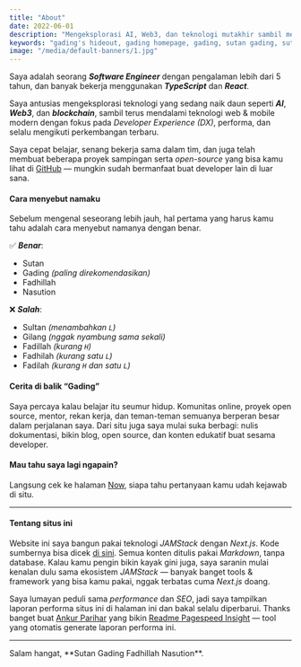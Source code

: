 ```yaml
---
title: "About"
date: 2022-06-01
description: "Mengeksplorasi AI, Web3, dan teknologi mutakhir sambil membangun frontend yang bersih dan skalabel."
keywords: "gading's hideout, gading homepage, gading, sutan gading, sutan gading fadhillah nasution, sutan, sutanlab, gading.dev, gading dev, who is gading, biodata gading, tentang gading"
image: "/media/default-banners/1.jpg"
---
```


Saya adalah seorang ***Software Engineer*** dengan pengalaman lebih dari 5 tahun, dan banyak bekerja menggunakan ***TypeScript*** dan ***React***.

Saya antusias mengeksplorasi teknologi yang sedang naik daun seperti ***AI***, ***Web3***, dan ***blockchain***, sambil terus mendalami teknologi web & mobile modern dengan fokus pada *Developer Experience (DX)*, performa, dan selalu mengikuti perkembangan terbaru.

Saya cepat belajar, senang bekerja sama dalam tim, dan juga telah membuat beberapa proyek sampingan serta *open-source* yang bisa kamu lihat di [GitHub](https://github.com/gadingnst) — mungkin sudah bermanfaat buat developer lain di luar sana.

#### Cara menyebut namaku
Sebelum mengenal seseorang lebih jauh, hal pertama yang harus kamu tahu adalah cara menyebut namanya dengan benar.

✅ ***Benar***:
- Sutan
- Gading *(paling direkomendasikan)*
- Fadhillah
- Nasution

❌ ***Salah***:
- Sultan *(menambahkan `L`)*
- Gilang *(nggak nyambung sama sekali)*
- Fadillah *(kurang `H`)*
- Fadhilah *(kurang satu `L`)*
- Fadilah *(kurang `H` dan satu `L`)*

#### Cerita di balik “Gading”
Saya percaya kalau belajar itu seumur hidup. Komunitas online, proyek open source, mentor, rekan kerja, dan teman-teman semuanya berperan besar dalam perjalanan saya. Dari situ juga saya mulai suka berbagi: nulis dokumentasi, bikin blog, open source, dan konten edukatif buat sesama developer.

#### Mau tahu saya lagi ngapain?
Langsung cek ke halaman [Now](/now), siapa tahu pertanyaan kamu udah kejawab di situ.

---

#### Tentang situs ini
Website ini saya bangun pakai teknologi *JAMStack* dengan *Next.js*. Kode sumbernya bisa dicek [di sini](https://github.com/gadingnst/gading.dev). Semua konten ditulis pakai *Markdown*, tanpa database. Kalau kamu pengin bikin kayak gini juga, saya saranin mulai kenalan dulu sama ekosistem *JAMStack* — banyak banget tools & framework yang bisa kamu pakai, nggak terbatas cuma *Next.js* doang.

Saya lumayan peduli sama *performance* dan *SEO*, jadi saya tampilkan laporan performa situs ini di halaman ini dan bakal selalu diperbarui. Thanks banget buat [Ankur Parihar](https://github.com/ankurparihar) yang bikin [Readme Pagespeed Insight](https://github.com/ankurparihar/readme-pagespeed-insights) — tool yang otomatis generate laporan performa ini.

---

<div className="text-center italic">
  Salam hangat, **Sutan Gading Fadhillah Nasution**.
</div>
